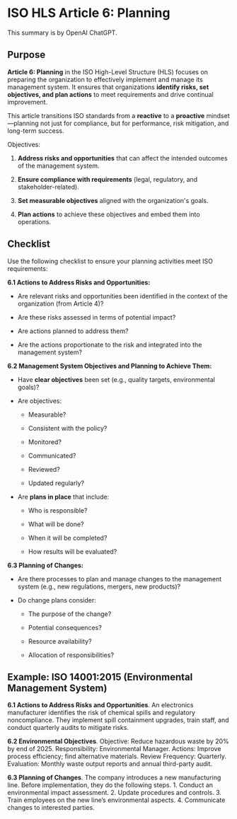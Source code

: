 # ISO HLS Article 6: Planning

This summary is by OpenAI ChatGPT.

## Purpose

**Article 6: Planning** in the ISO High-Level Structure (HLS) focuses on preparing the organization to effectively implement and manage its management system. It ensures that organizations **identify risks, set objectives, and plan actions** to meet requirements and drive continual improvement.

This article transitions ISO standards from a **reactive** to a **proactive** mindset—planning not just for compliance, but for performance, risk mitigation, and long-term success.

Objectives:

1. **Address risks and opportunities** that can affect the intended outcomes of the management system.

2. **Ensure compliance with requirements** (legal, regulatory, and stakeholder-related).

3. **Set measurable objectives** aligned with the organization's goals.

4. **Plan actions** to achieve these objectives and embed them into operations.


## Checklist

Use the following checklist to ensure your planning activities meet ISO requirements:

**6.1 Actions to Address Risks and Opportunities:**

* Are relevant risks and opportunities been identified in the context of the organization (from Article 4)?

* Are these risks assessed in terms of potential impact?

* Are actions planned to address them?

* Are the actions proportionate to the risk and integrated into the management system?

**6.2 Management System Objectives and Planning to Achieve Them:**

* Have **clear objectives** been set (e.g., quality targets, environmental goals)?

* Are objectives:

  * Measurable?

  * Consistent with the policy?

  * Monitored?

  * Communicated?

  * Reviewed?

  * Updated regularly?

* Are **plans in place** that include:

  * Who is responsible?

  * What will be done?

  * When it will be completed?

  * How results will be evaluated?

**6.3 Planning of Changes:**

* Are there processes to plan and manage changes to the management system (e.g., new regulations, mergers, new products)?

* Do change plans consider:

  * The purpose of the change?

  * Potential consequences?

  * Resource availability?

  * Allocation of responsibilities?

## Example: ISO 14001:2015 (Environmental Management System)

**6.1 Actions to Address Risks and Opportunities**. An  electronics manufacturer
identifies the risk of chemical spills and regulatory noncompliance. They
implement spill containment upgrades, train staff, and conduct quarterly audits
to mitigate risks.

**6.2 Environmental Objectives**. Objective: Reduce hazardous waste by 20% by
end of 2025. Responsibility: Environmental Manager. Actions: Improve process
efficiency; find alternative materials. Review Frequency: Quarterly. Evaluation:
Monthly waste output reports and annual third-party audit.

**6.3 Planning of Changes**. The company introduces a new manufacturing line.
Before implementation, they do the following steps. 1. Conduct an environmental
impact assessment. 2. Update procedures and controls. 3. Train employees on the
new line’s environmental aspects. 4. Communicate changes to interested parties.
